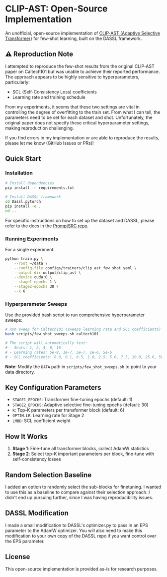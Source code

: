 # CLIP-AST: Open-Source Implementation

An unofficial, open-source implementation of [CLIP-AST (Adaptive Selective Transformer)](https://openaccess.thecvf.com/content/CVPR2025/html/Zhang_Adaptive_Parameter_Selection_for_Tuning_Vision-Language_Models_CVPR_2025_paper.html) for few-shot learning, built on the DASSL framework.

## ⚠️ Reproduction Note

I attempted to reproduce the few-shot results from the original CLIP-AST paper on Caltech101 but was unable to achieve their reported performance. The approach appears to be highly sensitive to hyperparameters, particularly:

- SCL (Self-Consistency Loss) coefficients
- Learning rate and training schedule

From my experiments, it seems that these two settings are vital in controlling the degree of overfitting to the train set. From what I can tell, the parameters need to be set for each dataset and shot. Unfortunately, the original paper does not specify these critical hyperparameter settings, making reproduction challenging.

If you find errors in my implementation or are able to reproduce the results, please let me know (GitHub Issues or PRs)!

## Quick Start

### Installation

```bash
# Install dependencies
pip install -r requirements.txt

# Install DASSL framework
cd Dassl.pytorch
pip install -e .
cd ..
```

For specific instructions on how to set up the dataset and DASSL, please refer to the docs in the [PromptSRC repo](https://github.com/muzairkhattak/PromptSRC/tree/main).

### Running Experiments

For a single experiment:
```bash
python train.py \
    --root ~/data \
    --config-file configs/trainers/clip_ast_few_shot.yaml \
    --output-dir output/clip_ast \
    --device cuda:0 \
    --stage1-epochs 1 \
    --stage2-epochs 30 \
    --k 6
```

### Hyperparameter Sweeps

Use the provided bash script to run comprehensive hyperparameter sweeps:

```bash
# Run sweep for Caltech101 (sweeps learning rate and SCL coefficients)
bash scripts/few_shot_sweeps.sh caltech101

# The script will automatically test:
# - Shots: 1, 2, 4, 8, 16
# - Learning rates: 5e-8, 1e-7, 5e-7, 1e-6, 5e-6  
# - SCL coefficients: 0.0, 0.1, 0.5, 1.0, 2.5, 5.0, 7.5, 10.0, 25.0, 50.0, 100.0
```

**Note**: Modify the `DATA` path in `scripts/few_shot_sweeps.sh` to point to your data directory.

## Key Configuration Parameters

- `STAGE1_EPOCHS`: Transformer fine-tuning epochs (default: 1)
- `STAGE2_EPOCHS`: Adaptive selective fine-tuning epochs (default: 30)
- `K`: Top-K parameters per transformer block (default: 6)
- `OPTIM.LR`: Learning rate for Stage 2
- `LMBD`: SCL coefficient weight

## How It Works

1. **Stage 1**: Fine-tune all transformer blocks, collect AdamW statistics
2. **Stage 2**: Select top-K important parameters per block, fine-tune with self-consistency losses

## Random Selection Baseline
I added an option to randomly select the sub-blocks for finetuning. I wanted to use this as a baseline to compare against their selection approach. I didn't end up pursuing further, since I was having reproducibility issues.

## DASSL Modification
I made a small modification to DASSL's optimizer.py to pass in an EPS parameter to the AdamW optimizer. You will also need to make this modification to your own copy of the DASSL repo if you want control over the EPS parameter.

## License

This open-source implementation is provided as-is for research purposes. 
